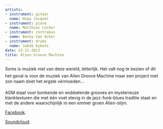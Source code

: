 ```yaml
---
artists:
- instrument: gitaar
  name: Hugo Jacquet
- instrument: piano
  name: Matthias Locker
- instrument: contrabas
  name: Benny Van Acker
- instrument: drums
  name: Jakob Eykens
date: 22-11-2013
title: Alien Groove Machine
---
```

Soms is muziek niet van deze wereld, letterlijk. Het valt nog te bezien of dit 
het geval is voor de muziek van Alien Groove Machine maar een project met zon 
naam doet het ergste vermoeden... 

AGM staat voor bonkende en wobbelende grooves en mysterieuze klanktexturen 
die met één voet stevig in de jazz-funk-blues traditie staat en met de andere 
waarschijnlijk in een emmer groen Alien-slijm.

[Facebook](https://www.facebook.com/AlienGrooveMachine#!/AlienGrooveMachine). 

[Soundcloud](https://soundcloud.com/hugo-jacquet/agm-leaked-fragments-1).